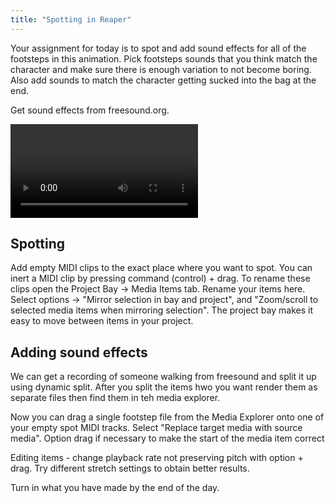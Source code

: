 ```yaml
---
title: "Spotting in Reaper"
---
```


Your assignment for today is to spot and add sound effects for all of the footsteps in this animation. Pick footsteps sounds that you think match the character and make sure there is enough variation to not become boring. Also add sounds to match the character getting sucked into the bag at the end.

Get sound effects from freesound.org.

<video src="../321149216.mp4" controls></video>

## Spotting

Add empty MIDI clips to the exact place where you want to spot. You can inert a MIDI clip by pressing command (control) + drag. To rename these clips open the Project Bay -> Media Items tab. Rename your items here. Select options -> "Mirror selection in bay and project", and "Zoom/scroll to selected media items when mirroring selection". The project bay makes it easy to move between items in your project.

## Adding sound effects

We can get a recording of someone walking from freesound and split it up using dynamic split. After you split the items hwo you want render them as separate files then find them in teh media explorer.

Now you can drag a single footstep file from the Media Explorer onto one of your empty spot MIDI tracks. Select "Replace target media with source media". Option drag if necessary to make the start of the media item correct

Editing items - change playback rate not preserving pitch with option + drag. Try different stretch settings to obtain better results.

Turn in what you have made by the end of the day.
